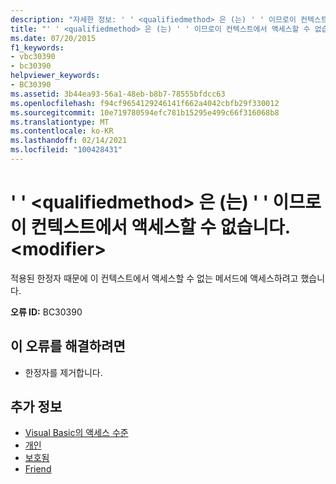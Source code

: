 ```yaml
---
description: "자세한 정보: ' ' <qualifiedmethod> 은 (는) ' ' 이므로이 컨텍스트에서 액세스할 수 없습니다. <modifier>"
title: "' ' <qualifiedmethod> 은 (는) ' ' 이므로이 컨텍스트에서 액세스할 수 없습니다. <modifier>"
ms.date: 07/20/2015
f1_keywords:
- vbc30390
- bc30390
helpviewer_keywords:
- BC30390
ms.assetid: 3b44ea93-56a1-48eb-b8b7-78555bfdcc63
ms.openlocfilehash: f94cf9654129246141f662a4042cbfb29f330012
ms.sourcegitcommit: 10e719780594efc781b15295e499c66f316068b8
ms.translationtype: MT
ms.contentlocale: ko-KR
ms.lasthandoff: 02/14/2021
ms.locfileid: "100428431"
---
```

# <a name="qualifiedmethod-is-not-accessible-in-this-context-because-it-is-modifier"></a>' ' \<qualifiedmethod> 은 (는) ' ' 이므로이 컨텍스트에서 액세스할 수 없습니다. \<modifier>

적용된 한정자 때문에 이 컨텍스트에서 액세스할 수 없는 메서드에 액세스하려고 했습니다.  
  
 **오류 ID:** BC30390  
  
## <a name="to-correct-this-error"></a>이 오류를 해결하려면  
  
- 한정자를 제거합니다.  
  
## <a name="see-also"></a>추가 정보

- [Visual Basic의 액세스 수준](../programming-guide/language-features/declared-elements/access-levels.md)
- [개인](../language-reference/modifiers/private.md)
- [보호됨](../language-reference/modifiers/protected.md)
- [Friend](../language-reference/modifiers/friend.md)
